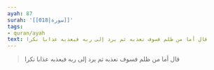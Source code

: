 ```yaml
---
ayah: 87
surah: '[[018|سورة]]'
tags:
- quran/ayah
text: قال أما من ظلم فسوف نعذبه ثم يرد إلى ربه فيعذبه عذابا نكرا
---
```

> قال أما من ظلم فسوف نعذبه ثم يرد إلى ربه فيعذبه عذابا نكرا
